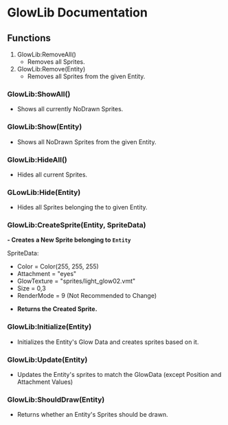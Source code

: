 # **GlowLib** Documentation
## Functions
1. GlowLib:RemoveAll()
    - Removes all Sprites.
2.  GlowLib:Remove(Entity)
    - Removes all Sprites from the given Entity.
### GlowLib:ShowAll()
- Shows all currently NoDrawn Sprites.
### GlowLib:Show(Entity)
- Shows all NoDrawn Sprites from the given Entity.
### GlowLib:HideAll()
- Hides all current Sprites.
### GLowLib:Hide(Entity)
- Hides all Sprites belonging the to given Entity.
### GlowLib:CreateSprite(Entity, SpriteData)
**- Creates a New Sprite belonging to `Entity`**

SpriteData:
* Color = Color(255, 255, 255)
* Attachment = "eyes"
* GlowTexture = "sprites/light_glow02.vmt"
* Size = 0,3
* RenderMode = 9 (Not Recommended to Change)

- **Returns the Created Sprite.**
### GlowLib:Initialize(Entity)
- Initializes the Entity's Glow Data and creates sprites based on it.
### GlowLib:Update(Entity)
- Updates the Entity's sprites to match the GlowData (except Position and Attachment Values)
### GlowLib:ShouldDraw(Entity)
- Returns whether an Entity's Sprites should be drawn.